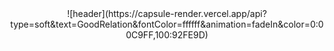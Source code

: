 <div align="center">
  ![header](https://capsule-render.vercel.app/api?type=soft&text=GoodRelation&fontColor=ffffff&animation=fadeIn&color=0:00C9FF,100:92FE9D)
  
</div>



